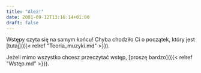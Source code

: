 ```yaml
---
title: "Ależ!"
date: 2001-09-12T13:16:14+01:00
draft: false
---
```

Wstępy czyta się na samym końcu! Chyba chodziło Ci o początek, który jest [tutaj]({{< relref "Teoria_muzyki.md" >}}).

Jeżeli mimo wszystko chcesz przeczytać wstęp, [proszę bardzo]({{< relref "Wstęp.md" >}}).
